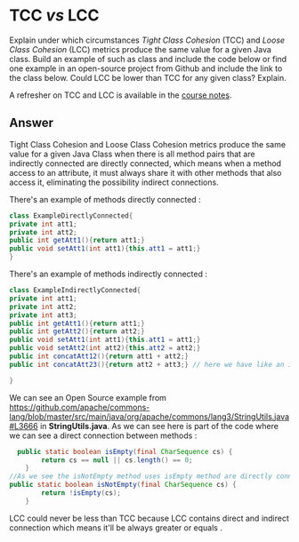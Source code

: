 # TCC *vs* LCC

Explain under which circumstances *Tight Class Cohesion* (TCC) and *Loose Class Cohesion* (LCC) metrics produce the same value for a given Java class. Build an example of such as class and include the code below or find one example in an open-source project from Github and include the link to the class below. Could LCC be lower than TCC for any given class? Explain.

A refresher on TCC and LCC is available in the [course notes](https://oscarlvp.github.io/vandv-classes/#cohesion-graph).

## Answer
Tight Class Cohesion and Loose Class Cohesion metrics produce the same value for a given Java Class when  there is all method pairs that are indirectly connected are directly connected, which means when a method access to an attribute, it must always share it  with other methods that also access it, eliminating  the possibility indirect connections.

There's an example of methods directly connected : 

```Java
class ExampleDirectlyConnected{  
private int att1;
private int att2;
public int getAtt1(){return att1;}
public void setAtt1(int att1){this.att1 = att1;}
}
```
There's an example of methods indirectly connected :   


```Java
class ExampleIndirectlyConnected{
private int att1;
private int att2;
private int att3;
public int getAtt1(){return att1;}
public int getAtt2(){return att2;}
public void setAtt1(int att1){this.att1 = att1;}
public void setAtt2(int att2){this.att2 = att2;}
public int concatAtt12(){return att1 + att2;}
public int concatAtt23(){return att2 + att3;} // here we have like an indirect connection with concatAtt12() because both of them use att2 so they are indirectly connected because of them share the methods of the attribute att2

}
```   
We can see an Open Source example from https://github.com/apache/commons-lang/blob/master/src/main/java/org/apache/commons/lang3/StringUtils.java#L3666 in **StringUtils.java**. As we can see here is part of the code where we can see a direct connection between methods :   
```Java
  public static boolean isEmpty(final CharSequence cs) {
        return cs == null || cs.length() == 0;
    }
//As we see the isNotEmpty method uses isEmpty method are directly connected equal 1 which means TCC and LCC are equal 
public static boolean isNotEmpty(final CharSequence cs) {
        return !isEmpty(cs);
    }
```
LCC could never be less than TCC because LCC contains direct and indirect connection which means it'll be always greater or equals . 
